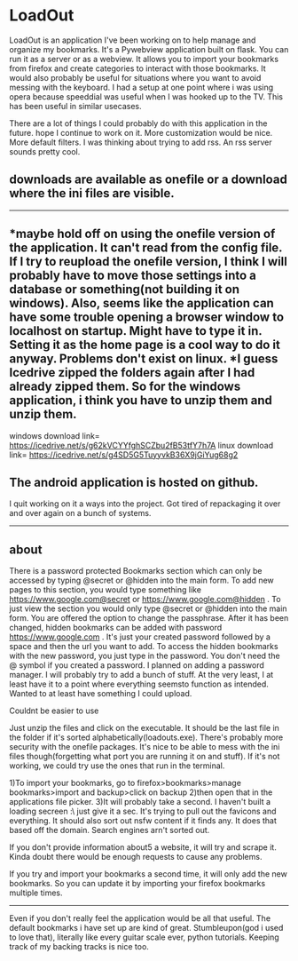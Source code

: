 # LoadOut
LoadOut is an application I've been working on to help manage and organize my bookmarks. It's a Pywebview application built on flask. You can run it as a server or as a webview.  It allows you to import your bookmarks from firefox and create categories to interact with those bookmarks. It would also probably be useful for situations where you want to avoid messing with the keyboard. I had a setup at one point where i was using opera because speeddial was useful when I was hooked up to the TV. This has been useful in similar usecases.

There are a lot of things I could probably do with this application in the future. hope I continue to work on it. More customization would be nice. More default filters. I was thinking about trying to add rss. An rss server sounds pretty cool.


downloads are available as onefile or a download where the ini files are visible.
------------------------------------


--------------------
*maybe hold off on using the onefile version of the application. It can't read from the config file. If I try to reupload the onefile version, I think I will probably have to move those settings into a database or something(not building it on windows). Also, seems like the application can have some trouble opening a browser window to localhost on startup. Might have to type it in. Setting it as the home page is a cool way to do it anyway. Problems don't exist on linux.
*I guess Icedrive zipped the folders again after I had already zipped them. So for the windows application, i think you have to unzip them and unzip them.
-----------------------

windows 
download link= https://icedrive.net/s/g62kVCYYfghSCZbu2fB53tfY7h7A
linux 
download link= https://icedrive.net/s/g4SD5G5TuyyvkB36X9jGiYug68g2

The android application is hosted on github.
----------------------------------------
I quit working on it a ways into the project. Got tired of repackaging it over and over again on a bunch of systems. 


----------------------------------------
about
-----------

There is a password protected Bookmarks section which can only be accessed by typing @secret or @hidden into the main form. To add new pages to this section, you would type something like https://www.google.com@secret or https://www.google.com@hidden  . To just view the section you would only type @secret or @hidden into the main form. You are offered the option to change the passphrase. After it has been changed, hidden bookmarks can be added with password https://www.google.com . It's just your created password followed by a space and then the url you want to add. To access the hidden bookmarks with the new password, you just type in the password. You don't need the @ symbol if you created a password. I planned on adding a password manager. I will probably try to add a bunch of stuff. At the very least, I at least have it to a point where everything seemsto function as intended. Wanted to at least have something I could upload. 

Couldnt be easier to use


Just unzip the files and click on the executable. It should be the last file in the folder if it's sorted alphabetically(loadouts.exe). There's probably more security with the onefile packages. It's nice to be able to mess with the ini files though(forgetting what port you are running it on and stuff). If it's not working, we could try use the ones that run in the terminal.

1)To import your bookmarks, go to firefox>bookmarks>manage bookmarks>import and backup>click on backup
2)then open that in the applications file picker.
3)It will probably take a second. I haven't built a loading secreen :\ just give it a sec. It's trying to pull out the favicons and everything. It should also sort out nsfw content if it finds any. It does that based off the domain. Search engines arn't sorted out.

If you don't provide information about5 a website, it will try and scrape it. Kinda doubt there would be enough requests to cause any problems.

If you try and import your bookmarks a second time, it will only add the new bookmarks. So you can update it by importing your firefox bookmarks multiple times. 

-----------------------------------------
Even if you don't really feel the application would be all that useful. The default bookmarks i have set up are kind of great. Stumbleupon(god i used to love that), literally like every guitar scale ever, python tutorials. Keeping track of my backing tracks is nice too.

